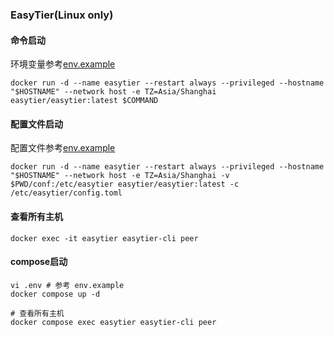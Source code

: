 ### EasyTier(Linux only)

#### 命令启动
环境变量参考[env.example](./env.example)
```shell
docker run -d --name easytier --restart always --privileged --hostname "$HOSTNAME" --network host -e TZ=Asia/Shanghai easytier/easytier:latest $COMMAND
```
#### 配置文件启动
配置文件参考[env.example](./config.toml.example)
```shell
docker run -d --name easytier --restart always --privileged --hostname "$HOSTNAME" --network host -e TZ=Asia/Shanghai -v $PWD/conf:/etc/easytier easytier/easytier:latest -c /etc/easytier/config.toml
```
#### 查看所有主机
```shell
docker exec -it easytier easytier-cli peer
```

#### compose启动
```shell
vi .env # 参考 env.example
docker compose up -d

# 查看所有主机
docker compose exec easytier easytier-cli peer
```